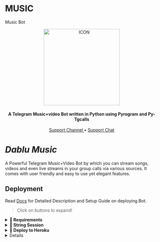 # MUSIC
Music Bot
<p align="center"><img src="https://github.com/MgDablu/DabluMusic/blob/master/Utils/icon.gif" alt="ICON" width="250" height="250"/></p>

<h4 align="center">
    A Telegram Music+video Bot written in Python using Pyrogram and Py-Tgcalls 
</h4>
<p align="center">
    <a href="https://t.me/Dablumusicsupport"> Support Channel </a> •
    <a href="https://t.me/dablumusic"> Support Chat </a> 
</p>
    
# _Dablu Music_
A Powerful Telegram Music+Video Bot by which you can stream songs, videos and even live streams in your group calls via various sources. It comes with  user friendly and easy to use yet elegant features.

## Deployment
Read [Docs](https://mgdablu.gitbook.io/dablumusic/deployment/requirements) for Detailed Description and Setup Guide on deploying Bot.

> Click on buttons to expand!
<details>
<summary><b>🔗 Requirements</b></summary>
<br>
    
- [Python3.9](https://www.python.org/downloads/release/python-390/)
- [Telegram API Key](https://docs.pyrogram.org/intro/setup#api-keys)
- [Telegram Bot Token](https://t.me/botfather)
- [MongoDB URI](https://telegra.ph/How-To-get-Mongodb-URI-04-06)
- [Pyrogram String Session](https://t./me/NichstringRobot)
    
</details>

<details>
<summary><b>🔗 String Session</b></summary>
<br>
    
> You'll need a [API_ID](https://MgDablu.gitbook.io/dablumusic/vars/mandatory-vars#1.-api_id) & [API_HASH](https://MgDablu.gitbook.io/dablumusic/vars/mandatory-vars#2.-api_hash) in order to generate pyrogram session. 
> Always remeber to use good API combo else your account could be deleted.

<h4> Generate Session via Telegram StringGen Bot: </h4>    
<p><a href="https://t.me/NichstringRobot"><img src="https://img.shields.io/badge/TG%20String%20Gen%20Bot-blueviolet?style=for-the-badge&logo=appveyor" width="200""/></a></p>
    
</details>

<details>
<summary><b>🔗 Deploy to Heroku</b></summary>
<br>

> Heroku has two vars[ HEROKU_API_KEY & HEROKU_APP_NAME ] for Updater to work. 
> By setting those two vars you can get logs of your heroku app, set var, edit var, delete vars , check dyno usage and update bot. 
> Those two vars are not Mandatory! You can leave them blank too. 
    
<h4>Click the button below to deploy Dablu Music on Telegram!</h4>    
<p><a href="https://t.me/XTZ_HerokuBot"><img src="https://img.shields.io/badge/Deploy%20To%20Heroku-blueviolet?style=for-the-badge&logo=heroku" width="200""/></a></p>
<h4>Click the button below to deploy Dablu Music on Heroku </h4> 
<p align="center"><a href="https://heroku.com/deploy"><img src="https://www.herokucdn.com/deploy/button.svg" alt="Deploy to Heroku" target="_blank"/></a></p>
</details>

<details>

## Contact & Support

- [Telegram Channel](https://t.me/Dablumusicsupport)
- [Telegram Support Group](https://t.me/dablumusic)
- [Contact Owner](https://t.me/Dabllu)


## License

Distributed under the [GNU General Public License v3.0 License.](https://github.com/MgDablu/DabluMusic/blob/main/LICENSE) See `LICENSE.md` for more information.

## Acknowledgements

Special thanks to these amazing projects/people which/who help power Dablu Music Bot:

- [Pyrogram](https://github.com/pyrogram/pyrogram)
- [Py-Tgcalls](https://github.com/pytgcalls/pytgcalls)
- [CallsMusic Team](https://github.com/Callsmusic)
- [TheHamkerCat](https://github.com/TheHamkerCat)
- [Charon Baglari](https://github.com/XCBv021)
